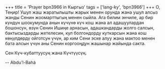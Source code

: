 +++
title = 'Prayer bpn3966 in Кыргыз'
tags = ['lang-ky', 'bpn3966']
+++
О, Теңир! Ушул жаш жаратылышты жарык менен орунда жана ушул алсыз жанды Сенин жоомарттыгың менен сыйла. Ага билим энчиле, ар бир күндүн шоокумунда анын күчүнө күч кош жана ал адашуулардан бошонсун, өзүн Сенин Ишиңе арнасын, адашкандарды жолго салсын, бактысыздарды жетелесин, кул болгондорду куткарсын жана кош көңүлдөрдү ойготсун үчүн, ар ким Сени эске алуу жана мактоо менен бата алсын үчүн аны Сенин коргооңдун жашынар жайында сакта.

Сен Күч-кубаттуусуң жана Күчтүүсүң.

-- Abdu'l-Bahá
